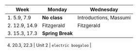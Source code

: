 | Week | Monday | Wednesday |
-------| ------ | --------- |
1. 5.9, 7.9 | **No class** | Introductions, Massumi |
2. 12.9, 14.9 | Fitzgerald | Fitzgerald |
3. 15.3, 17.3 | **Spring Break** ||

4. 20.3, 22.3 | Unit 2 | `electric boogaloo` |
